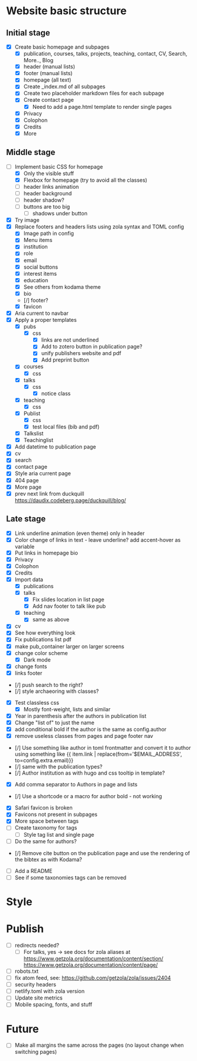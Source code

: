 # Website basic structure

## Initial stage

- [x] Create basic homepage and subpages
  - [x] publication, courses, talks, projects, teaching, contact, CV, Search, More.., Blog
  - [x] header (manual lists)
  - [x] footer (manual lists)
  - [x] homepage (all text)
  - [x] Create _index.md of all subpages
  - [x] Create two placeholder markdown files for each subpage
  - [x] Create contact page
    - [x] Need to add a page.html template to render single pages
  - [x] Privacy
  - [x] Colophon
  - [x] Credits
  - [x] More

## Middle stage

- [ ] Implement basic CSS for homepage
  - [x] Only the visible stuff
  - [x] Flexbox for homepage (try to avoid all the classes)
  - [ ] header links animation
  - [ ] header background
  - [ ] header shadow?
  - [ ] buttons are too big
    - [ ] shadows under button
- [x] Try image
- [x] Replace footers and headers lists using zola syntax and TOML config
  - [x] Image path in config
  - [x] Menu items
  - [x] institution
  - [x] role
  - [x] email
  - [x] social buttons
  - [x] interest items
  - [x] education
  - [x] See others from kodama theme
  - [x] bio
  - [/] footer?
  - [x] favicon
- [x] Aria current to navbar
- [x] Apply a proper templates 
  - [x] pubs
    - [x] css
      - [x] links are not underlined
      - [x] Add to zotero button in publication page?
      - [x] unify publishers website and pdf
      - [x] Add preprint button
  - [x] courses
    - [x] css
  - [x] talks
    - [x] css
      - [x] notice class
  - [x] teaching
    - [x] css
  - [x] Publist
    - [x] css
    - [x] test local files (bib and pdf)
  - [x] Talkslist
  - [x] Teachinglist
- [x] Add datetime to publication page
- [x] cv
- [x] search
- [x] contact page
- [x] Style aria current page
- [x] 404 page
- [x] More page
- [x] prev next link from duckquill https://daudix.codeberg.page/duckquill/blog/

## Late stage

- [x] Link underline animation (even theme) only in header
- [x] Color change of links in text - leave underline? add accent-hover as variable
- [x] Put links in homepage bio
- [x] Privacy
- [x] Colophon
- [x] Credits
- [x] Import data
  - [x] publications
  - [x] talks
    - [x] Fix slides location in list page
    - [x] Add nav footer to talk like pub
  - [x] teaching
    - [x] same as above
- [x] cv
- [x] See how everything look 
- [x] Fix publications list pdf
- [x] make pub_container larger on larger screens
- [x] change color scheme
  - [x] Dark mode
- [x] change fonts
- [x] links footer
- [/] push search to the right?
- [/] style archaeoring with classes?
- [x] Test classless css
  - [x] Mostly font-weight, lists and similar
- [x] Year in parenthesis after the authors in publication list
- [x] Change "list of" to just the name
- [x] add conditional bold if the author is the same as config.author
- [x] remove useless classes from pages and page footer nav
- [/] Use something like author in toml frontmatter and convert it to author using something like {{ item.link | replace(from='$EMAIL_ADDRESS', to=config.extra.email)}}
- [/] same with the publication types?
- [/] Author institution as with hugo and css tooltip in template?
- [x] Add comma separator to Authors in page and lists
- [/] Use a shortcode or a macro for author bold - not working
- [x] Safari favicon is broken
- [x] Favicons not present in subpages
- [x] More space between tags
- [ ] Create taxonomy for tags
  - [ ] Style tag list and single page
- [ ] Do the same for authors?
- [/] Remove cite button on the publication page and use the rendering of the bibtex as with Kodama?
- [ ] Add a README
- [ ] See if some taxonomies tags can be removed

# Style

# Publish

- [ ] redirects needed?
  - [ ] For talks, yes -> see docs for zola aliases at https://www.getzola.org/documentation/content/section/ https://www.getzola.org/documentation/content/page/
- [ ] robots.txt
- [ ] fix atom feed, see: https://github.com/getzola/zola/issues/2404
- [ ] security headers
- [ ] netlify.toml with zola version
- [ ] Update site metrics
- [ ] Mobile spacing, fonts, and stuff

# Future

- [ ] Make all margins the same across the pages (no layout change when switching pages)